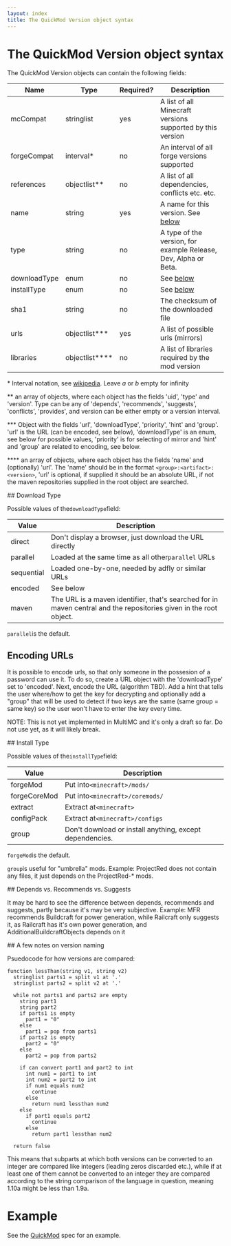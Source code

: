 ```yaml
---
layout: index
title: The QuickMod Version object syntax
---
```


# The QuickMod Version object syntax

The QuickMod Version objects can contain the following fields:

Name | Type | Required? | Description
---- | ---- | --------- | -----------
mcCompat | stringlist | yes | A list of all Minecraft versions supported by this version
forgeCompat | interval\* | no | An interval of all forge versions supported
references | objectlist\*\* | no | A list of all dependencies, conflicts etc. etc.
name | string | yes | A name for this version. See [below](#note_versions)
type | string | no | A type of the version, for example Release, Dev, Alpha or Beta.
downloadType | enum | no | See [below](#downloadtype)
installType | enum | no | See [below](#installtype)
sha1 | string | no | The checksum of the downloaded file
urls | objectlist\*\*\* | yes | A list of possible urls (mirrors)
libraries | objectlist\*\*\*\* | no | A list of libraries required by the mod version

\* Interval notation, see [wikipedia](http://en.wikipedia.org/wiki/Interval_%28mathematics%29#Notations_for_intervals). Leave _a_ or _b_ empty for infinity

\*\* an array of objects, where each object has the fields 'uid', 'type' and 'version'. Type can be any of 'depends', 'recommends', 'suggests', 'conflicts', 'provides', and version can be either empty or a version interval.

\*\*\* Object with the fields 'url', 'downloadType', 'priority', 'hint' and 'group'. 'url' is the URL (can be encoded, see below), 'downloadType' is an enum, see below for possible values, 'priority' is for selecting of mirror and 'hint' and 'group' are related to encoding, see below.

\*\*\*\* an array of objects, where each object has the fields 'name' and (optionally) 'url'. The 'name' should be in the format `<group>:<artifact>:<version>`, 'url' is optional, if supplied it should be an absolute URL, if not the maven repositories supplied in the root object are searched.

<a id="downloadtype">
## Download Type
</a>

Possible values of the`downloadType`field:

Value | Description
----- | -----------
direct | Don't display a browser, just download the URL directly
parallel | Loaded at the same time as all other`parallel` URLs
sequential | Loaded one-by-one, needed by adfly or similar URLs
encoded | See below
maven | The URL is a maven identifier, that's searched for in maven central and the repositories given in the root object.

`parallel`is the default.

## Encoding URLs

It is possible to encode urls, so that only someone in the possesion of a password can use it. To do so, create a URL object with the 'downloadType' set to 'encoded'. Next, encode the URL (algorithm TBD). Add a hint that tells the user where/how to get the key for decrypting and optionally add a "group" that will be used to detect if two keys are the same (same group = same key) so the user won't have to enter the key every time.

NOTE: This is not yet implemented in MultiMC and it's only a draft so far. Do not use yet, as it will likely break.

<a id="installtype">
## Install Type
</a>

Possible values of the`installType`field:

Value | Description
----- | -----------
forgeMod | Put into`<minecraft>/mods/`
forgeCoreMod | Put into`<minecraft>/coremods/`
extract | Extract at`<minecraft>`
configPack | Extract at`<minecraft>/configs`
group | Don't download or install anything, except dependencies.

`forgeMod`is the default.

`group`is useful for "umbrella" mods. Example: ProjectRed does not contain any files, it just depends on the ProjectRed-* mods.

<a id="note_recommends">
## Depends vs. Recommends vs. Suggests
</a>

It may be hard to see the difference between depends, recommends and suggests, partly because it's may be very subjective.
Example: MFR recommends Buildcraft for power generation, while Railcraft only suggests it, as Railcraft has it's own power generation, and AdditionalBuildcraftObjects depends on it

<a id="note_versions">
## A few notes on version naming
</a>

Psuedocode for how versions are compared:

```
function lessThan(string v1, string v2)
  stringlist parts1 = split v1 at '.'
  stringlist parts2 = split v2 at '.'

  while not parts1 and parts2 are empty
    string part1
    string part2
    if parts1 is empty
      part1 = "0"
    else
      part1 = pop from parts1
    if parts2 is empty
      part2 = "0"
    else
      part2 = pop from parts2

    if can convert part1 and part2 to int
      int num1 = part1 to int
      int num2 = part2 to int
      if num1 equals num2
        continue
      else
        return num1 lessthan num2
    else
      if part1 equals part2
        continue
      else
        return part1 lessthan num2

  return false
```

This means that subparts at which both versions can be converted to an integer are compared like integers (leading zeros discarded etc.), while if at least one of them cannot be converted to an integer they are compared according to the string comparison of the language in question, meaning 1.10a might be less than 1.9a.

# Example

See the [QuickMod](qm_spec.html) spec for an example.
